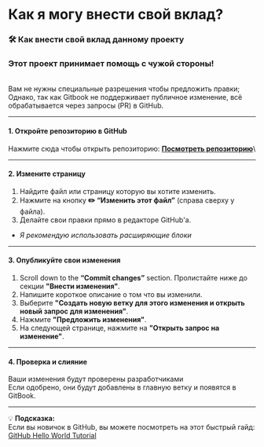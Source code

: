 # Как я могу внести свой вклад?

### 🛠 Как внести свой вклад данному проекту

### Этот проект принимает помощь с чужой стороны!

\
Вам не нужны специальные разрешения чтобы предложить правки; Однако, так как Gitbook не поддерживает публичное изменение, всё обрабатывается через запросы (PR) в GitHub.

***

#### **1. Откройте репозиторию в GitHub**



Нажмите сюда чтобы открыть репозиторию: [**Посмотреть репозиторию**](https://github.com/HoneyShard/mmw-patterns)\


***

#### **2. Измените страницу**

1. Найдите файл или страницу которую вы хотите изменить.
2. Нажмите на кнопку **✏️ “Изменить этот файл”** (справа сверху у файла).
3. Делайте свои правки прямо в редакторе GitHub'а.

* _Я рекомендую использовать расширяющие блоки_

***

#### **3. Опубликуйте свои изменения**

1. Scroll down to the **“Commit changes”** section. Пролистайте ниже до секции **"Внести изменения"**.
2. Напишите короткое описание о том что вы изменили.
3. Выберите **"Создать новую ветку для этого изменения и открыть новый запрос для изменения"**.
4. Нажмите **"Предложить изменения"**.
5. На следующей странице, нажмите на **"Открыть запрос на изменение"**.

***

#### **4. Проверка и слияние**

Ваши изменения будут проверены разработчиками\
Если одобрено, они будут добавлены в главную ветку и появятся в GitBook.

***

💡 **Подсказка:**\
Если вы новичок в GitHub, вы можете посмотреть на этот быстрый гайд: [GitHub Hello World Tutorial](https://docs.github.com/en/get-started/start-your-journey/hello-world)
